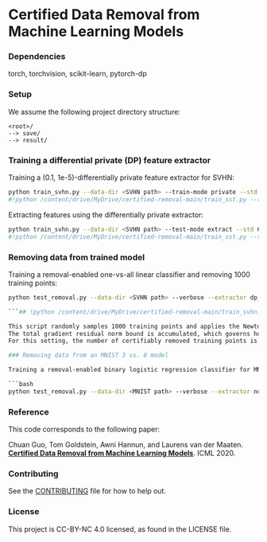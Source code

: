 # Certified Data Removal from Machine Learning Models

### Dependencies

torch, torchvision, scikit-learn, pytorch-dp

### Setup

We assume the following project directory structure:

```
<root>/
--> save/
--> result/
```

### Training a differential private (DP) feature extractor

Training a (0.1, 1e-5)-differentially private feature extractor for SVHN:

```bash
python train_svhn.py --data-dir <SVHN path> --train-mode private --std 6 --delta 1e-5 --normalize --save-model
#!python /content/drive/MyDrive/certified-removal-main/train_sst.py --train-mode private --std 6 --delta 1e-5 --save-model --save-dir save
```

Extracting features using the differentially private extractor:

```bash
python train_svhn.py --data-dir <SVHN path> --test-mode extract --std 6 --delta 1e-5
#!python /content/drive/MyDrive/certified-removal-main/train_sst.py --test-mode extract --std 6 --delta 1e-5 --save-model --save-dir save
```

### Removing data from trained model

Training a removal-enabled one-vs-all linear classifier and removing 1000 training points:

```bash
python test_removal.py --data-dir <SVHN path> --verbose --extractor dp_delta_1.00e-05_std_6.00 --dataset SVHN --std 10 --lam 2e-4 --num-steps 100 --subsample-ratio 0.1

```## !python /content/drive/MyDrive/certified-removal-main/train_svhn.py --data-dir /content/drive/MyDrive/certified-removal-main/SVHN --test-mode extract --std 6 --delta 1e-5 --save-model --save-dir /content/drive/MyDrive/certified-removal-main/Model 

This script randomly samples 1000 training points and applies the Newton update removal mechanism.
The total gradient residual norm bound is accumulated, which governs how many of the 1000 training points can be removed before re-training.
For this setting, the number of certifiably removed training points is limited by the DP feature extractor.

### Removing data from an MNIST 3 vs. 8 model

Training a removal-enabled binary logistic regression classifier for MNIST 3 vs. 8 and removing 1000 training points:

```bash
python test_removal.py --data-dir <MNIST path> --verbose --extractor none --dataset MNIST --train-mode binary --std 10 --lam 1e-3 --num-steps 100
```

### Reference

This code corresponds to the following paper:

Chuan Guo, Tom Goldstein, Awni Hannun, and Laurens van der Maaten. **[Certified Data Removal from Machine Learning Models](https://arxiv.org/pdf/1911.03030.pdf)**. ICML 2020.


### Contributing

See the [CONTRIBUTING](CONTRIBUTING.md) file for how to help out.

### License
This project is CC-BY-NC 4.0 licensed, as found in the LICENSE file.
